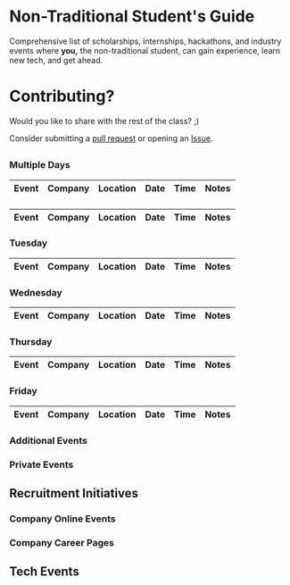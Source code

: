 # Non-Traditional Student's Guide
Comprehensive list of scholarships, internships, hackathons, and industry events where **you,** the non-traditional student, can gain experience, learn new tech, and get ahead.

# Contributing? 
Would you like to share with the rest of the class? ;)  

Consider submitting a [pull request](https://) or opening an [Issue](https://).

## 

### Multiple Days
|Event	                | Company       | Location     | Date        | Time	   | Notes       | 
|:---------------------:|---------------|--------------|-------------|---------|-------------|

### 
|Event	                | Company       | Location     | Date        | Time	   | Notes       | 
|:---------------------:|---------------|--------------|-------------|---------|-------------|

### Tuesday
|Event	                | Company       | Location     | Date        | Time	   | Notes       | 
|:---------------------:|---------------|--------------|-------------|---------|-------------|

### Wednesday
|Event	                | Company       | Location     | Date        | Time	   | Notes       | 
|:---------------------:|---------------|--------------|-------------|---------|-------------|

### Thursday
|Event	                | Company       | Location     | Date        | Time	   | Notes       | 
|:---------------------:|---------------|--------------|-------------|---------|-------------|

### Friday
|Event	                | Company       | Location     | Date        | Time	   | Notes       | 
|:---------------------:|---------------|--------------|-------------|---------|-------------|

### Additional Events

### Private Events

## Recruitment Initiatives

### Company Online Events

### Company Career Pages

## Tech Events
